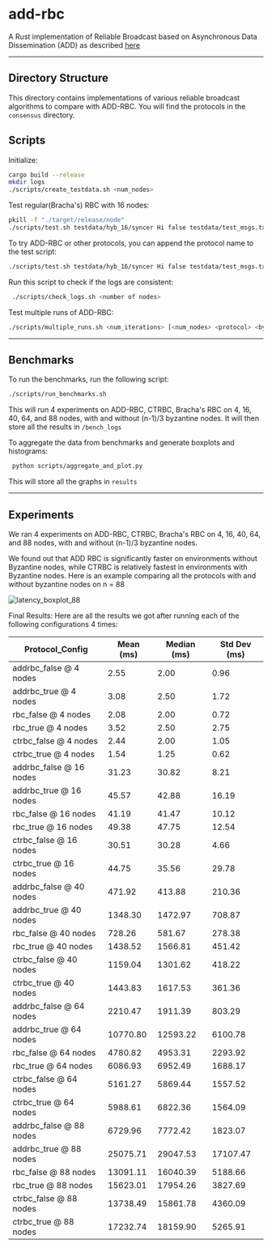 # add-rbc
A Rust implementation of Reliable Broadcast based on Asynchronous Data Dissemination (ADD) as described [here](https://eprint.iacr.org/2021/777.pdf)

---
## Directory Structure

This directory contains implementations of various reliable broadcast algorithms to compare with ADD-RBC. You will find the protocols in the `consensus` directory. 

## Scripts

Initialize:
```bash
cargo build --release
mkdir logs
./scripts/create_testdata.sh <num_nodes>
```

Test regular(Bracha's) RBC with 16 nodes:
```bash
pkill -f "./target/release/node" 
./scripts/test.sh testdata/hyb_16/syncer Hi false testdata/test_msgs.txt rbc 16
```

To try ADD-RBC or other protocols, you can append the protocol name to the test script:
```bash
./scripts/test.sh testdata/hyb_16/syncer Hi false testdata/test_msgs.txt addrbc 16
```

Run this script to check if the logs are consistent:
```bash
 ./scripts/check_logs.sh <number of nodes>
```

Test multiple runs of ADD-RBC: 
```bash
./scripts/multiple_runs.sh <num_iterations> [<num_nodes> <protocol> <byzantine>]
```

---

## Benchmarks

To run the benchmarks, run the following script:
```bash
./scripts/run_benchmarks.sh
```
This will run 4 experiments on ADD-RBC, CTRBC, Bracha's RBC on 4, 16, 40, 64, and 88 nodes, with and without (n-1)/3 byzantine nodes. It will then store all the results in `/bench_logs`

To aggregate the data from benchmarks and generate boxplots and histograms:
```bash
 python scripts/aggregate_and_plot.py
```
This will store all the graphs in `results`

---

## Experiments
We ran 4 experiments on ADD-RBC, CTRBC, Bracha's RBC on 4, 16, 40, 64, and 88 nodes, with and without (n-1)/3 byzantine nodes.

We found out that ADD RBC is significantly faster on environments without Byzantine nodes, while CTRBC is relatively fastest in environments with Byzantine nodes. 
Here is an example comparing all the protocols with and without byzantine nodes on n = 88

![latency_boxplot_88](https://github.com/user-attachments/assets/a90c72c6-c9e1-4d39-ac95-431b113a410e)



Final Results:
Here are all the results we got after running each of the following configurations 4 times:

| Protocol_Config          | Mean (ms) | Median (ms) | Std Dev (ms) |
|---------------------------|-----------|-------------|-------------|
| addrbc_false @ 4 nodes    | 2.55      | 2.00        | 0.96        |
| addrbc_true @ 4 nodes     | 3.08      | 2.50        | 1.72        |
| rbc_false @ 4 nodes       | 2.08      | 2.00        | 0.72        |
| rbc_true @ 4 nodes        | 3.52      | 2.50        | 2.75        |
| ctrbc_false @ 4 nodes     | 2.44      | 2.00        | 1.05        |
| ctrbc_true @ 4 nodes      | 1.54      | 1.25        | 0.62        |
| addrbc_false @ 16 nodes   | 31.23     | 30.82       | 8.21        |
| addrbc_true @ 16 nodes    | 45.57     | 42.88       | 16.19       |
| rbc_false @ 16 nodes      | 41.19     | 41.47       | 10.12       |
| rbc_true @ 16 nodes       | 49.38     | 47.75       | 12.54       |
| ctrbc_false @ 16 nodes    | 30.51     | 30.28       | 4.66        |
| ctrbc_true @ 16 nodes     | 44.75     | 35.56       | 29.78       |
| addrbc_false @ 40 nodes   | 471.92    | 413.88      | 210.36      |
| addrbc_true @ 40 nodes    | 1348.30   | 1472.97     | 708.87      |
| rbc_false @ 40 nodes      | 728.26    | 581.67      | 278.38      |
| rbc_true @ 40 nodes       | 1438.52   | 1566.81     | 451.42      |
| ctrbc_false @ 40 nodes    | 1159.04   | 1301.62     | 418.22      |
| ctrbc_true @ 40 nodes     | 1443.83   | 1617.53     | 361.36      |
| addrbc_false @ 64 nodes   | 2210.47   | 1911.39     | 803.29      |
| addrbc_true @ 64 nodes    | 10770.80  | 12593.22    | 6100.78     |
| rbc_false @ 64 nodes      | 4780.82   | 4953.31     | 2293.92     |
| rbc_true @ 64 nodes       | 6086.93   | 6952.49     | 1688.17     |
| ctrbc_false @ 64 nodes    | 5161.27   | 5869.44     | 1557.52     |
| ctrbc_true @ 64 nodes     | 5988.61   | 6822.36     | 1564.09     |
| addrbc_false @ 88 nodes   | 6729.96   | 7772.42     | 1823.07     |
| addrbc_true @ 88 nodes    | 25075.71  | 29047.53    | 17107.47    |
| rbc_false @ 88 nodes      | 13091.11  | 16040.39    | 5188.66     |
| rbc_true @ 88 nodes       | 15623.01  | 17954.26    | 3827.69     |
| ctrbc_false @ 88 nodes    | 13738.49  | 15861.78    | 4360.09     |
| ctrbc_true @ 88 nodes     | 17232.74  | 18159.90    | 5265.91     |
